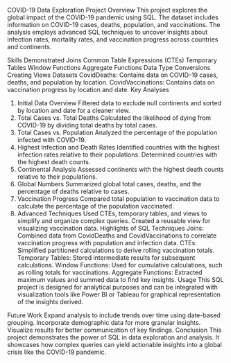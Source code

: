 COVID-19 Data Exploration Project
Overview
This project explores the global impact of the COVID-19 pandemic using SQL. The dataset includes information on COVID-19 cases, deaths, population, and vaccinations. The analysis employs advanced SQL techniques to uncover insights about infection rates, mortality rates, and vaccination progress across countries and continents.

Skills Demonstrated
Joins
Common Table Expressions (CTEs)
Temporary Tables
Window Functions
Aggregate Functions
Data Type Conversions
Creating Views
Datasets
CovidDeaths: Contains data on COVID-19 cases, deaths, and population by location.
CovidVaccinations: Contains data on vaccination progress by location and date.
Key Analyses
1. Initial Data Overview
Filtered data to exclude null continents and sorted by location and date for a cleaner view.
2. Total Cases vs. Total Deaths
Calculated the likelihood of dying from COVID-19 by dividing total deaths by total cases.
3. Total Cases vs. Population
Analyzed the percentage of the population infected with COVID-19.
4. Highest Infection and Death Rates
Identified countries with the highest infection rates relative to their populations.
Determined countries with the highest death counts.
5. Continental Analysis
Assessed continents with the highest death counts relative to their populations.
6. Global Numbers
Summarized global total cases, deaths, and the percentage of deaths relative to cases.
7. Vaccination Progress
Compared total population to vaccination data to calculate the percentage of the population vaccinated.
8. Advanced Techniques
Used CTEs, temporary tables, and views to simplify and organize complex queries.
Created a reusable view for visualizing vaccination data.
Highlights of SQL Techniques
Joins: Combined data from CovidDeaths and CovidVaccinations to correlate vaccination progress with population and infection data.
CTEs: Simplified partitioned calculations to derive rolling vaccination totals.
Temporary Tables: Stored intermediate results for subsequent calculations.
Window Functions: Used for cumulative calculations, such as rolling totals for vaccinations.
Aggregate Functions: Extracted maximum values and summed data to find key insights.
Usage
This SQL project is designed for analytical purposes and can be integrated with visualization tools like Power BI or Tableau for graphical representation of the insights derived.

Future Work
Expand analysis to include trends over time using date-based grouping.
Incorporate demographic data for more granular insights.
Visualize results for better communication of key findings.
Conclusion
This project demonstrates the power of SQL in data exploration and analysis. It showcases how complex queries can yield actionable insights into a global crisis like the COVID-19 pandemic.
